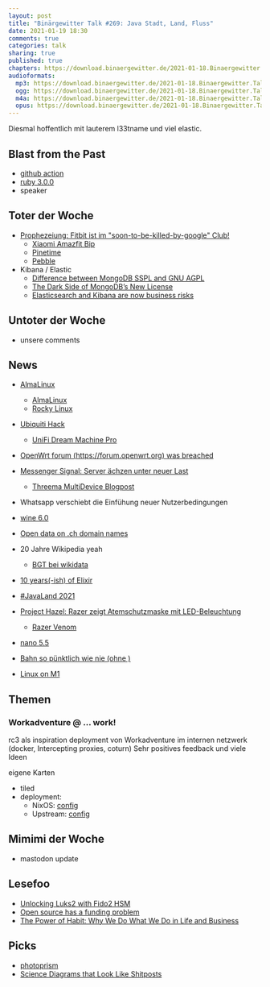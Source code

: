 ```yaml
---
layout: post
title: "Binärgewitter Talk #269: Java Stadt, Land, Fluss"
date: 2021-01-19 18:30
comments: true
categories: talk
sharing: true
published: true
chapters: https://download.binaergewitter.de/2021-01-18.Binaergewitter.Talk.269.chapters.txt
audioformats:
  mp3: https://download.binaergewitter.de/2021-01-18.Binaergewitter.Talk.269.mp3
  ogg: https://download.binaergewitter.de/2021-01-18.Binaergewitter.Talk.269.ogg
  m4a: https://download.binaergewitter.de/2021-01-18.Binaergewitter.Talk.269.m4a
  opus: https://download.binaergewitter.de/2021-01-18.Binaergewitter.Talk.269.opus
---
```

Diesmal hoffentlich mit lauterem l33tname und viel elastic.

## Blast from the Past
- [github action](https://github.com/Binaergewitter/serious-bg/pull/333 )
- [ruby 3.0.0](https://github.com/Binaergewitter/serious-bg/commit/b13e54b02641c5f3c437b877d7ae6edf5fcaed5f )
- speaker

## Toter der Woche
- [Prophezeiung: Fitbit ist im "soon-to-be-killed-by-google" Club!]( https://www.heise.de/news/Google-schliesst-Fitbit-Uebernahme-ab-5024699.html )
  * [Xiaomi Amazfit Bip]( https://amzn.to/33YQupg )
  * [Pinetime]( https://www.pine64.org/pinetime/ )
  * [Pebble]( https://de.wikipedia.org/wiki/Pebble_\(Smartwatch\))
- Kibana / Elastic
  * [Difference between MongoDB SSPL and GNU AGPL]( https://opensource.stackexchange.com/questions/8025/difference-between-mongodb-sspl-and-gnu-agpl )
  * [The Dark Side of MongoDB’s New License]( https://www.scylladb.com/2018/10/22/the-dark-side-of-mongodbs-new-license/ )
  * [Elasticsearch and Kibana are now business risks]( https://anonymoushash.vmbrasseur.com/2021/01/14/elasticsearch-and-kibana-are-now-business-risks )

## Untoter der Woche
- unsere comments

## News
- [AlmaLinux]( https://www.heise.de/news/CentOS-Klon-Project-Lenix-wird-zu-AlmaLinux-5024151.html )
  * [AlmaLinux]( https://almalinux.org/ )
  * [Rocky Linux]( https://rockylinux.org/ )

- [Ubiquiti Hack](https://www.heise.de/news/Netzwerktechnik-Hersteller-Ubiquiti-gehackt-Jetzt-Passwort-aendern-5020809.html )
  * [UniFi Dream Machine Pro]( https://store.ui.com/collections/unifi-network-routing-switching/products/udm-pro )
- [OpenWrt forum (https://forum.openwrt.org) was breached]( https://lists.openwrt.org/pipermail/openwrt-announce/2021-January/000008.html )
- [Messenger Signal: Server ächzen unter neuer Last]( https://www.heise.de/news/Messenger-Signal-Server-aechzen-unter-neuer-Last-5026729.html )
  * [Threema MultiDevice Blogpost](https://threema.ch/en/blog/posts/md-architectural-overview-intro )
- Whatsapp verschiebt die Einfühung neuer Nutzerbedingungen
- [wine 6.0]( https://www.omgubuntu.co.uk/2021/01/wine-6-0-released-how-to-install-on-ubuntu )
- [Open data on .ch domain names]( https://www.switch.ch/de/open-data/ )
- 20 Jahre Wikipedia yeah
  * [BGT bei wikidata]( https://www.wikidata.org/wiki/Q44319232 )
- [10 years(-ish) of Elixir]( https://dashbit.co/blog/ten-years-ish-of-elixir )
- [#JavaLand 2021](https://twitter.com/JavaLandConf/status/1349345682713419781 )
- [Project Hazel: Razer zeigt Atemschutzmaske mit LED-Beleuchtung]( https://www.heise.de/news/Project-Hazel-Razer-zeigt-Atemschutzmaske-mit-LED-Beleuchtung-5022280.html )
  * [Razer Venom]( https://www.engadget.com/2010-04-02-april-fools-use-razer-venom-for-those-extended-play-sessions.html )
- [nano 5.5]( https://www.heise.de/news/nano-5-5-Auf-Wunsch-ohne-Titelleiste-dafuer-mit-Minibar-5027193.html )
- [Bahn so pünktlich wie nie (ohne )]( https://www.heise.de/news/Corona-Jahr-2020-Deutsche-Bahn-so-puenktlich-wie-seit-15-Jahren-nicht-mehr-5026684.html )
- [Linux on M1]( https://www.heise.de/news/Linux-bootet-auf-ARM-Macs-5026782.html )


## Themen
### Workadventure @ ... work!
rc3 als inspiration
deployment von Workadventure im internen netzwerk (docker, Intercepting proxies, coturn)
Sehr positives feedback und viele Ideen

eigene Karten
 - tiled
- deployment:
    - NixOS: [config](https://git.shackspace.de/rz/stockholm/blob/master/makefu/2configs/workadventure/workadventure.nix)
    - Upstream: [config](https://github.com/thecodingmachine/workadventure/blob/develop/deeployer.libsonnet)

## Mimimi der Woche
- mastodon update

## Lesefoo
- [Unlocking Luks2 with Fido2 HSM]( http://0pointer.net/blog/unlocking-luks2-volumes-with-tpm2-fido2-pkcs11-security-hardware-on-systemd-248.html )
- [Open source has a funding problem]( https://stackoverflow.blog/2021/01/07/open-source-has-a-funding-problem )
- [The Power of Habit: Why We Do What We Do in Life and Business]( https://www.amazon.com/Power-Habit-What-Life-Business/dp/081298160X )


## Picks
- [photoprism]( https://github.com/photoprism/photoprism )
- [Science Diagrams that Look Like Shitposts]( https://twitter.com/scienceshitpost )
